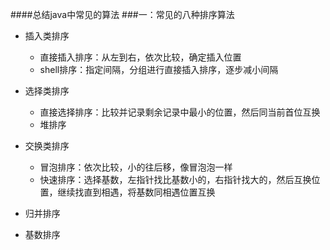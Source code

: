 ####总结java中常见的算法
###一：常见的八种排序算法
* 插入类排序

  * 直接插入排序：从左到右，依次比较，确定插入位置
  * shell排序：指定间隔，分组进行直接插入排序，逐步减小间隔
  
* 选择类排序
  * 直接选择排序：比较并记录剩余记录中最小的位置，然后同当前首位互换
  * 堆排序
  
*  交换类排序

   * 冒泡排序：依次比较，小的往后移，像冒泡泡一样
   * 快速排序：选择基数，左指针找比基数小的，右指针找大的，然后互换位置，继续找直到相遇，将基数同相遇位置互换
* 归并排序
* 基数排序